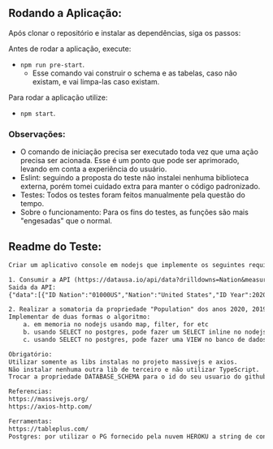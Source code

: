## Rodando a Aplicação:
Após clonar o repositório e instalar as dependências, siga os passos:

Antes de rodar a aplicação, execute:
- `npm run pre-start`.
    - Esse comando vai construir o schema e as tabelas, caso não existam, e vai limpa-las caso existam.

Para rodar a aplicação utilize:
- `npm start`.

### Observações:
 - O comando de iniciação precisa ser executado toda vez que uma ação precisa ser acionada. Esse é um ponto que pode ser aprimorado, levando em conta a experiência do usuário.
 - Eslint: seguindo a proposta do teste não instalei nenhuma biblioteca externa, porém tomei cuidado extra para manter o código padronizado.
 - Testes: Todos os testes foram feitos manualmente pela questão do tempo.
 - Sobre o funcionamento: Para os fins do testes, as funções são mais "engesadas" que o normal.

## Readme do Teste:
```txt
Criar um aplicativo console em nodejs que implemente os seguintes requisitos.

1. Consumir a API (https://datausa.io/api/data?drilldowns=Nation&measures=Population) e gravar o resultado na tabela "api_data" no na coluna "doc_record".
Saida da API:
{"data":[{"ID Nation":"01000US","Nation":"United States","ID Year":2020,"Year":"2020","Population":326569308,"Slug Nation":"united-states"},...

2. Realizar a somatoria da propriedade "Population" dos anos 2020, 2019 e 2018 e appresentar o resultado no console.
Implementar de duas formas o algoritmo:
    a. em memoria no nodejs usando map, filter, for etc
    b. usando SELECT no postgres, pode fazer um SELECT inline no nodejs.
    c. usando SELECT no postgres, pode fazer uma VIEW no banco de dados.

Obrigatório:
Utilizar somente as libs instalas no projeto massivejs e axios.
Não instalar nenhuma outra lib de terceiro e não utilizar TypeScript.
Trocar a propriedade DATABASE_SCHEMA para o id do seu usuario do github e  

Referencias:
https://massivejs.org/
https://axios-http.com/

Ferramentas:
https://tableplus.com/
Postgres: por utilizar o PG fornecido pela nuvem HEROKU a string de conexao está no arquivo .env
```